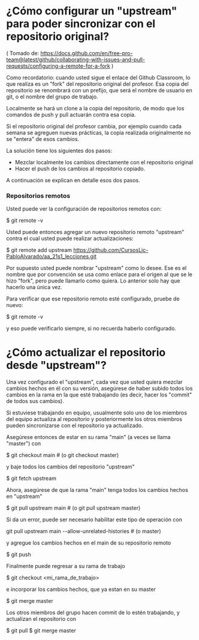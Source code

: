 ¿Cómo configurar un "upstream" para poder sincronizar con el repositorio original?
==================================================================================

( Tomado de: 
https://docs.github.com/en/free-pro-team@latest/github/collaborating-with-issues-and-pull-requests/configuring-a-remote-for-a-fork )

Como recordatorio: cuando usted sigue el enlace del Github Classroom,
lo que realiza es un "fork" del repositorio original del profesor.
Esa copia del repositorio se renombrará con un prefijo, que será el
nombre de usuario en git, o el nombre del grupo de trabajo.

Localmente se hará un clone a la copia del repositorio, de modo que
los comandos de push y pull actuarán contra esa copia.

Si el repositorio original del profesor cambia, por ejemplo cuando
cada semana se agreguen nuevas prácticas, la copia realizada
originalmente no se "entera" de esos cambios.

La solución tiene los siguientes dos pasos:
- Mezclar localmente los cambios directamente con el repositorio original
- Hacer el push de los cambios al repositorio copiado.

A continuación se explican en detalle esos dos pasos.

### Repositorios remotos

Usted puede ver la configuración de repositorios remotos con:

$ git remote -v

Usted puede entonces agregar un nuevo repositorio remoto
"upstream" contra el cual usted puede realizar actualizaciones:

$ git remote add upstream https://github.com/CursosLic-PabloAlvarado/aa_21s1_lecciones.git

Por supuesto usted puede nombrar "upstream" como lo desee.  Ese es el
nombre que por convención se usa como enlace para el origen al que se
le hizo "fork", pero puede llamarlo como quiera.  Lo anterior solo hay
que hacerlo una única vez.

Para verificar que ese repositorio remoto esté configurado, pruebe de nuevo:

$ git remote -v

y eso puede verificarlo siempre, si no recuerda haberlo configurado.


¿Cómo actualizar el repositorio desde "upstream"?
=================================================

Una vez configurado el "upstream", cada vez que usted quiera mezclar
cambios hechos en él con su versión, asegúrese de haber subido todos
los cambios en la rama en la que esté trabajando (es decir, hacer los
"commit" de todos sus cambios).

Si estuviese trabajando en equipo, usualmente solo uno de los miembros
del equipo actualiza al repositorio y posteriormente los otros
miembros pueden sincronizarse con el repositorio ya actualizado.

Asegúrese entonces de estar en su rama "main" (a veces se llama "master") con

$ git checkout main     # (o git checkout master)

y baje todos los cambios del repositorio "upstream"

$ git fetch upstream

Ahora, asegúrese de que la rama "main" tenga todos los cambios hechos en "upstream"

$ git pull upstream main     # (o git pull upstream master)

Si da un error, puede ser necesario habilitar este tipo de operación con 

git pull upstream main --allow-unrelated-histories  # (o master)

y agregue los cambios hechos en el main de su repositorio remoto

$ git push

Finalmente puede regresar a su rama de trabajo

$ git checkout <mi_rama_de_trabajo>

e incorporar los cambios hechos, que ya estan en su master

$ git merge master


Los otros miembros del grupo hacen commit de lo estén trabajando, y actualizan el repositorio con

$ git pull
$ git merge master

